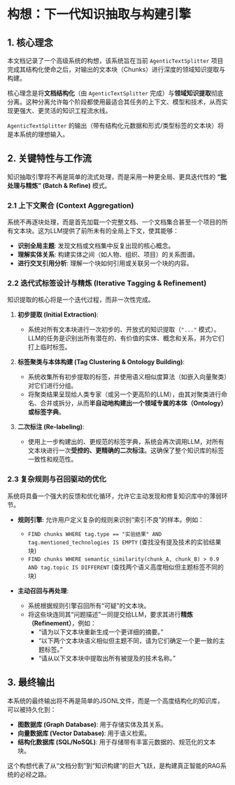 # 构想：下一代知识抽取与构建引擎

## 1. 核心理念

本文档记录了一个高级系统的构想，该系统旨在当前 `AgenticTextSplitter` 项目完成其结构化使命之后，对输出的文本块（Chunks）进行深度的领域知识提取与构建。

核心理念是将**文档结构化**（由 `AgenticTextSplitter` 完成）与**领域知识提取**彻底分离。这种分离允许每个阶段都使用最适合其任务的上下文、模型和技术，从而实现更强大、更灵活的知识工程流水线。

`AgenticTextSplitter` 的输出（带有结构化元数据和形式/类型标签的文本块）将是本系统的理想输入。

## 2. 关键特性与工作流

知识抽取引擎将不再是简单的流式处理，而是采用一种更全局、更具迭代性的 **“批处理与精炼” (Batch & Refine)** 模式。

### 2.1 上下文聚合 (Context Aggregation)

系统不再逐块处理，而是首先加载一个完整文档、一个文档集合甚至一个项目的所有文本块。这为LLM提供了前所未有的全局上下文，使其能够：

-   **识别全局主题**: 发现文档或文档集中反复出现的核心概念。
-   **理解实体关系**: 构建实体之间（如人物、组织、项目）的关系图谱。
-   **进行交叉引用分析**: 理解一个块如何引用或关联另一个块的内容。

### 2.2 迭代式标签设计与精炼 (Iterative Tagging & Refinement)

知识提取的核心将是一个迭代过程，而非一次性完成。

1.  **初步提取 (Initial Extraction)**:
    *   系统对所有文本块进行一次初步的、开放式的知识提取（`"..."` 模式）。LLM的任务是识别出所有潜在的、有价值的实体、概念和关系，并为它们打上临时标签。

2.  **标签聚类与本体构建 (Tag Clustering & Ontology Building)**:
    *   系统收集所有初步提取的标签，并使用语义相似度算法（如嵌入向量聚类）对它们进行分组。
    *   将聚类结果呈现给人类专家（或另一个更高阶的LLM），由其对聚类进行命名、合并或拆分，从而**半自动地构建出一个领域专属的本体（Ontology）或标签字典**。

3.  **二次标注 (Re-labeling)**:
    *   使用上一步构建出的、更规范的标签字典，系统会再次调用LLM，对所有文本块进行一次**受控的、更精确的二次标注**。这确保了整个知识库的标签一致性和规范性。

### 2.3 复杂规则与召回驱动的优化

系统将具备一个强大的反馈和优化循环，允许它主动发现和修复知识库中的薄弱环节。

-   **规则引擎**: 允许用户定义复杂的规则来识别“索引不良”的样本。例如：
    *   `FIND chunks WHERE tag.type == "实验结果" AND tag.mentioned_technologies IS EMPTY` (查找没有提及技术的实验结果块)
    *   `FIND chunks WHERE semantic_similarity(chunk_A, chunk_B) > 0.9 AND tag.topic IS DIFFERENT` (查找两个语义高度相似但主题标签不同的块)

-   **主动召回与再处理**:
    *   系统根据规则引擎召回所有“可疑”的文本块。
    *   将这些块连同其“问题描述”一同提交给LLM，要求其进行**精炼（Refinement）**，例如：
        *   “请为以下文本块重新生成一个更详细的摘要。”
        *   “以下两个文本块语义相似但主题不同，请为它们确定一个更一致的主题标签。”
        *   “请从以下文本块中提取出所有被提及的技术名称。”

## 3. 最终输出

本系统的最终输出将不再是简单的JSONL文件，而是一个高度结构化的知识库，可以被持久化到：

-   **图数据库 (Graph Database)**: 用于存储实体及其关系。
-   **向量数据库 (Vector Database)**: 用于语义检索。
-   **结构化数据库 (SQL/NoSQL)**: 用于存储带有丰富元数据的、规范化的文本块。

这个构想代表了从“文档分割”到“知识构建”的巨大飞跃，是构建真正智能的RAG系统的必经之路。
